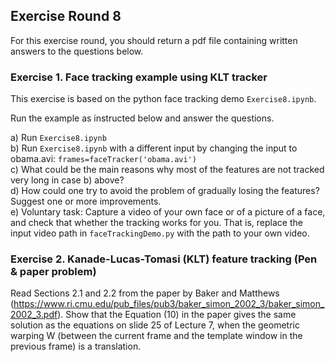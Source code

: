 ## Exercise Round 8

For this exercise round, you should return a pdf file containing written answers to the questions below. 

### Exercise 1. Face tracking example using KLT tracker
This exercise is based on the python face tracking demo ```Exercise8.ipynb```. 

Run the example as instructed below and answer the questions.

a) Run ```Exercise8.ipynb```<br>
b) Run ```Exercise8.ipynb``` with a different input by changing the input to obama.avi: ```frames=faceTracker('obama.avi')```<br>
c) What could be the main reasons why most of the features are not tracked very long in case b) above?<br>
d) How could one try to avoid the problem of gradually losing the features? Suggest one or more improvements.<br>
e) Voluntary task: Capture a video of your own face or of a picture of a face, and check that whether the tracking works for you. That is, replace the input video path in ```faceTrackingDemo.py``` with the path to your own video. 

### Exercise  2. Kanade-Lucas-Tomasi  (KLT)  feature  tracking  (Pen  &  paper  problem)
Read Sections 2.1 and 2.2 from the paper by Baker and Matthews (https://www.ri.cmu.edu/pub_files/pub3/baker_simon_2002_3/baker_simon_2002_3.pdf). Show that the Equation (10) in the paper gives the same solution as the equations on slide 25 of Lecture 7, when the geometric warping W 
(between the current frame and the template window in the previous frame) is a translation.
